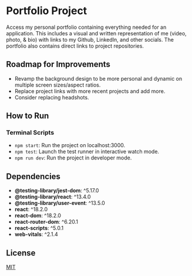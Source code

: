 # Portfolio Project

Access my personal portfolio containing everything needed for an application. This includes a visual and written representation of me (video, photo, & bio) with links to my Github, LinkedIn, and other socials. The portfolio also contains direct links to project repositories.

## Roadmap for Improvements

- Revamp the background design to be more personal and dynamic on multiple screen sizes/aspect ratios.
- Replace project links with more recent projects and add more.
- Consider replacing headshots.

## How to Run

### Terminal Scripts

- `npm start`: Run the project on localhost:3000.
- `npm test`: Launch the test runner in interactive watch mode.
- `npm run dev`: Run the project in developer mode.

## Dependencies

- **@testing-library/jest-dom**: ^5.17.0
- **@testing-library/react**: ^13.4.0
- **@testing-library/user-event**: ^13.5.0
- **react**: ^18.2.0
- **react-dom**: ^18.2.0
- **react-router-dom**: ^6.20.1
- **react-scripts**: ^5.0.1
- **web-vitals**: ^2.1.4

## License

[MIT](https://choosealicense.com/licenses/mit/)
